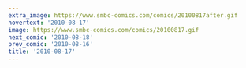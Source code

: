 ```yaml
---
extra_image: https://www.smbc-comics.com/comics/20100817after.gif
hovertext: '2010-08-17'
image: https://www.smbc-comics.com/comics/20100817.gif
next_comic: '2010-08-18'
prev_comic: '2010-08-16'
title: '2010-08-17'
---
```


